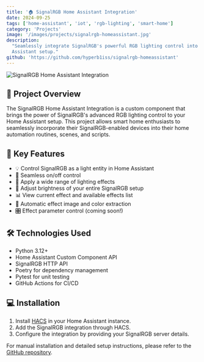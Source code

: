 ```yaml
---
title: '🏠 SignalRGB Home Assistant Integration'
date: 2024-09-25
tags: ['home-assistant', 'iot', 'rgb-lighting', 'smart-home']
category: 'Projects'
image: '/images/projects/signalrgb-homeassistant.jpg'
description:
  "Seamlessly integrate SignalRGB's powerful RGB lighting control into your Home
  Assistant setup."
github: 'https://github.com/hyperb1iss/signalrgb-homeassistant'
---
```


![SignalRGB Home Assistant Integration](/images/projects/signalrgb-homeassistant.jpg)

## 🚀 Project Overview

The SignalRGB Home Assistant Integration is a custom component that brings the
power of SignalRGB's advanced RGB lighting control to your Home Assistant setup.
This project allows smart home enthusiasts to seamlessly incorporate their
SignalRGB-enabled devices into their home automation routines, scenes, and
scripts.

## 🌟 Key Features

- 💡 Control SignalRGB as a light entity in Home Assistant
- 🔌 Seamless on/off control
- 🎨 Apply a wide range of lighting effects
- 🔆 Adjust brightness of your entire SignalRGB setup
- 📊 View current effect and available effects list
- 🔄 Automatic effect image and color extraction
- 🎛️ Effect parameter control (coming soon!)

## 🛠️ Technologies Used

- Python 3.12+
- Home Assistant Custom Component API
- SignalRGB HTTP API
- Poetry for dependency management
- Pytest for unit testing
- GitHub Actions for CI/CD

## 💻 Installation

1. Install [HACS](https://hacs.xyz/) in your Home Assistant instance.
2. Add the SignalRGB integration through HACS.
3. Configure the integration by providing your SignalRGB server details.

For manual installation and detailed setup instructions, please refer to the
[GitHub repository](https://github.com/hyperb1iss/signalrgb-homeassistant).
